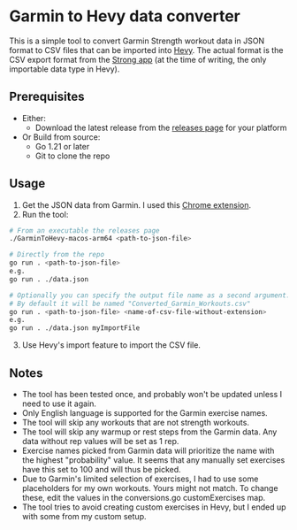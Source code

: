 # Garmin to Hevy data converter

This is a simple tool to convert Garmin Strength workout data in JSON format to CSV files that can be imported into [Hevy](https://www.hevyapp.com/).
The actual format is the CSV export format from the [Strong app](https://www.strong.app/) (at the time of writing, the only importable data type in Hevy).

## Prerequisites
- Either:
  - Download the latest release from the [releases page](https://github.com/DrBushyTop/GarminToHevyConverter/releases) for your platform
- Or Build from source:
  - Go 1.21 or later 
  - Git to clone the repo

## Usage

1. Get the JSON data from Garmin. I used this [Chrome extension](https://chromewebstore.google.com/detail/garmin-workout-downloader/hpimimpdkghmejbcldfccdbaebjifnkk).
2. Run the tool:
```sh 
# From an executable the releases page
./GarminToHevy-macos-arm64 <path-to-json-file>

# Directly from the repo
go run . <path-to-json-file>
e.g. 
go run . ./data.json

# Optionally you can specify the output file name as a second argument. 
# By default it will be named "Converted_Garmin_Workouts.csv"
go run . <path-to-json-file> <name-of-csv-file-without-extension>
e.g.
go run . ./data.json myImportFile
```
3. Use Hevy's import feature to import the CSV file.

## Notes

- The tool has been tested once, and probably won't be updated unless I need to use it again.
- Only English language is supported for the Garmin exercise names.
- The tool will skip any workouts that are not strength workouts.
- The tool will skip any warmup or rest steps from the Garmin data. Any data without rep values will be set as 1 rep.
- Exercise names picked from Garmin data will prioritize the name with the highest "probability" value. It seems that any manually set exercises have this set to 100 and will thus be picked.
- Due to Garmin's limited selection of exercises, I had to use some placeholders for my own workouts. Yours might not match. To change these, edit the values in the conversions.go customExercises map.
- The tool tries to avoid creating custom exercises in Hevy, but I ended up with some from my custom setup.
